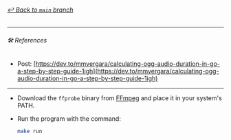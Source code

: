 ###### [_↩ Back to `main` branch_](https://github.com/cuongpiger/golang)

<hr>

###### 🛠️ _References_

- Post: [https://dev.to/mmvergara/calculating-ogg-audio-duration-in-go-a-step-by-step-guide-1igh](https://dev.to/mmvergara/calculating-ogg-audio-duration-in-go-a-step-by-step-guide-1igh)

<hr>

- Download the `ffprobe` binary from [FFmpeg](https://ffbinaries.com/downloads) and place it in your system's PATH.

- Run the program with the command:

  ```bash
  make run
  ```
